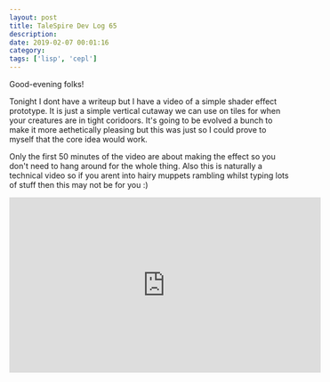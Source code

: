 ```yaml
---
layout: post
title: TaleSpire Dev Log 65
description:
date: 2019-02-07 00:01:16
category:
tags: ['lisp', 'cepl']
---
```


Good-evening folks!

Tonight I dont have a writeup but I have a video of a simple shader effect prototype. It is just a simple vertical cutaway we can use on tiles for when your creatures are in tight coridoors. It's going to be evolved a bunch to make it more aethetically pleasing but this was just so I could prove to myself that the core idea would work.

Only the first 50 minutes of the video are about making the effect so you don't need to hang around for the whole thing. Also this is naturally a technical video so if you arent into hairy muppets rambling whilst typing lots of stuff then this may not be for you :)

<iframe width="560" height="315" src="https://www.youtube.com/embed/9irTK9sqifo?start=462" frameborder="0" allowfullscreen></iframe>
